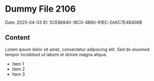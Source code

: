 # Dummy File 2106

Date: 2025-04-03
ID: 5CE86840-18C0-4B90-91EC-2A6C7E4B406B

## Content

Lorem ipsum dolor sit amet, consectetur adipiscing elit.
Sed do eiusmod tempor incididunt ut labore et dolore magna aliqua.

* Item 1
* Item 2
* Item 3

